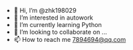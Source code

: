 - 👋 Hi, I’m @zhk198029
- 👀 I’m interested in autowork
- 🌱 I’m currently learning Python
- 💞️ I’m looking to collaborate on ...
- 📫 How to reach me 7894694@qq.com

<!---
zhk198029/zhk198029 is a ✨ special ✨ repository because its `README.md` (this file) appears on your GitHub profile.
You can click the Preview link to take a look at your changes.
--->
